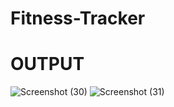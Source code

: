 # Fitness-Tracker
# OUTPUT
![Screenshot (30)](https://github.com/VenkataKarthik05/Fitness-Tracker/assets/143409030/b0337a04-66e0-4067-9816-c1d9c169e704)
![Screenshot (31)](https://github.com/VenkataKarthik05/Fitness-Tracker/assets/143409030/1a954bec-e36f-47a1-b5e5-0b36bac67377)
